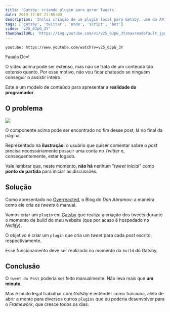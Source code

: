 ```yaml
---
title: 'Gatsby: criando plugin para gerar Tweets'
date: 2019-12-07 21:55:00
description: 'Inclui criação de um plugin local para Gatsby, uso da API oficial do Twitter e Node File System.'
tags: ['gatsby', 'twitter', 'node', 'script', 'bot']
video: 'v25_0JpG_3Y'
thumbnailURL: 'https://img.youtube.com/vi/v25_0JpG_3Y/maxresdefault.jpg'
---
```


`youtube: https://www.youtube.com/watch?v=v25_0JpG_3Y`

Faaala Dev!

O vídeo acima pode ser extenso, mas não se trata de um conteúdo tão extenso quanto.
Por esse motivo, não vou ficar chateado se ninguém conseguir o assistir inteiro.

Este é um modelo de conteúdo para apresentar a <b>realidade do programador</b>.

## O problema

![](uploads/2019-12-07_plugin-gatsby-auto-tweet_component-image.jpg.png)

O componente acima pode ser encontrado no fim desse post, lá no final da página.

Representado na <b>ilustração</b>: o usuário que quiser comentar sobre o <i>post</i> precisa necessáriamente possuir uma conta no <i>Twitter</i> e, consequentemente, estar logado.

Vale lembrar que, neste momento, <b>não há</b> nenhum "<i>tweet inicial</i>" como <b>ponto de partida</b> para iniciar as discussões.

## Solução

Como apresentado no <a href="">Overreacted</a>, o Blog do <i>Dan Abramov</i>: a maneira como ele cria os <i>tweets</i> é manual.

Vamos criar um `plugin` em <a href="https://www.gatsbyjs.org/plugins/">Gatsby</a> que realiza a criação dos tweets durante o momento de <i>build</i> do meu website (que por acaso é hospedado no <i>Netlify</i>).

O objetivo é criar um `plugin` que cria um <i>tweet</i> para cada <i>post</i> escrito, respectivamente.

Esse funcionamento deve ser realizado no momento da `build` do Gatsby.

## Conclusão

O `tweet do Post` poderia ser feito manualmente. Não leva mais que <b>um minuto</b>.

Mas é muito legal trabalhar com <i>Gatsby</i> e entender como funciona, além de abrir a mente para diversos outros `plugins` que eu poderia desenvolver para o <i>Framework</i>, que cresce todos os dias.
